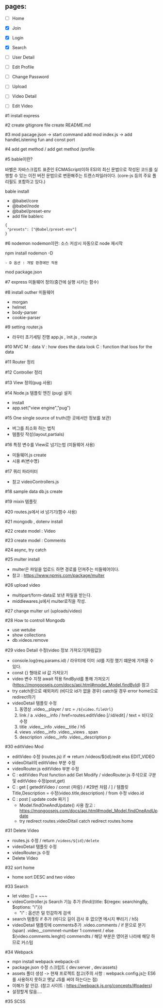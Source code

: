 ## pages:
- [ ] Home
- [x] Join
- [x] Login
- [x] Search
- [ ] User Detail
- [ ] Edit Profile
- [ ] Change Password
- [ ] Upload
- [ ] Video Detail
- [ ] Edit Video


#1 
install express

#2
create gitignore file
create README.md

#3
mod pacage.json -> start command add 
mod index.js -> add handleListening fun and const port

#4
add get method /
add get method /profile

#5
bable이란? 

바벨은 자바스크립트 표준인 ECMAScript(이하 ES)의 최신 문법으로 작성된 코드를 실행할 수 있는 이전 버전 문법으로 변환해주는 트랜스파일러이다. (core-js 등의 주요 폴리필도 포함하고 있다.)

bable install 
 - @babel/core
 - @babel/node
 - @babel/preset-env
 - add file bablerc

 ```
{
  "presets": ["@babel/preset-env"]
}
```

#6 nodemon 
nodemon이란: 소스 저상시 자동으로 node 재시작

npm install nodemon -D

    - D 옵션 : 개발 환경에만 적용

mod package.json

#7 express 미들웨어 정의(중간에 실행 시키는 함수)

#8 install outher 미들웨어

- morgan
- helmet
- body-parser
- cookie-parser

#9 setting router.js
- 라우터 초기세팅 진행 app.js , init.js , router.js

#10 MVC
M : data
V : how does the data look
C : function that loos for the data

#11 Router 정리

#12 Controller 정리

#13 View 정의(pug 사용)

#14 Node.js 템플릿 엔진 (pug) 설치
- install
- app.set("view engine","pug")

#15 One single source of truth(한 곳에서만 정보를 보관)
- 버그를 최소화 하는 법칙
- 템플릿 작성(layout,partials)

#16 특정 변수를 View로 넘기는법 (미들웨어 사용)
- 미들웨어.js create
- 시용 #{변수명}

#17 쿼리 파라미터
- 참고 videoControllers.js

#18 sample data db.js create

#19 mixin 템플릿

#20 routes.js에서 id 넘기기(함수 사용)  

#21 mongodb , dotenv install

#22 create model : Video

#23 create model : Comments

#24 async, try catch

#25 multer install 
- multer은 파일을 업로드 하면 경로를 던져주는 미들웨어이다.
- 참고 : https://www.npmjs.com/package/multer

#26 upload video 
- multipart/form-data로 보낸 파일을 받는다.
- middlewares.js에서 multer로직을 작성.

#27 change multer url (uploads/video)

#28 How to controll Mongodb
 - use wetube
 - show collections
 - db.videos.remove

 #29 video Detail 수정(video 정보 가져오기[파람값])
 - console.log(req.params.id) / 라우터에 이미 :id를 지정 했기 떄문에 가져올 수 있다.
 - const {} 형태로 id 값 가져오기
 - video 변수 지정 await 적용 findByid를 통해 가져오기 (https://mongoosejs.com/docs/api.html#model_Model.findById) 참고
 - try catch문으로 예외처리 (비디오 id가 없을 경우) catch일 경우 error home으로 redirect하기 
 - videoDetail 템플릿 수정  
    1. 동영상 .video__player / src = `/${video.fileUrl}`
    2. link / a .video__info / href=routes.editVideo [/:id/edit] / text = 비디오 수정
    3. title .video__info .video__title / h5
    4. views .video__info .video__views . span
    4. description .video__info .video__description p

#30 editVideo Mod
 - editVideo 수정 (routes.js) if => return /videos/${id}/edit elss EDIT_VIDEO
 - videoDitail의 editVideo 부분 수정
 - videoRouter.js editVideo 부분 수정
 - C : editVideo Post function add Get Modify / videoRouter.js 주석으로 구분 및 editVideo 수정(post,get)
 - C : get [ geteditVideo / const {파람} /  #29번 처럼 / ] / 템플릿 Title,Description = 수정(video.title,description) / from 수정 video.id
 - C : post [ update code 짜기 ] 
      - Model.findOneAndUpdate() 사용 참고 : https://mongoosejs.com/docs/api.html#model_Model.findOneAndUpdate
      - try redirect routes.videoDitail catch redirect routes.home

#31 Delete Video 
 - routes.js 수정 / return `/videos/${id}/delete`
 - videoDetail 탬플릿 수정
 - videoRouter.js 수정
 - Delete Video

#32 sort home 
- home sort DESC and two video 

#33 Search
- let video [] = ~~~
- videoController.js Search 기능 추가 (find({title: ${regex: searchingBy, $options: "i"}})
    - "i" : 옵션은 덜 민감하게 검색
- search 템플릿 if 추가 (비디오 길이 검사 후 없으면 메시지 뿌리기 / h5)
- videoDetail 탬플릿에 comments추가 .video.comments / if 문으로 분기(span) .video__commnet-number 1 comment / else ${video.comments.lenght} commendts / 해당 부분은 영어권 나라에 해당 하므로 커스텀

#34 Webpack
- mpn install webpack webpack-cli
- package.json 수정 스크립트 { dev:server , dev:assets}
- assets 폴더 생성 -> 현재 프로젝트 참고(주의 사항 : webpack.config.js는 ES6를 사용하지 못하고 옛날 JS를 써야 하는다는 점)
- 이해가 잘 안감. (참고 사이트 : https://webpack.js.org/concepts/#loaders)
- 설정할게 많음....

#35 SCSS
